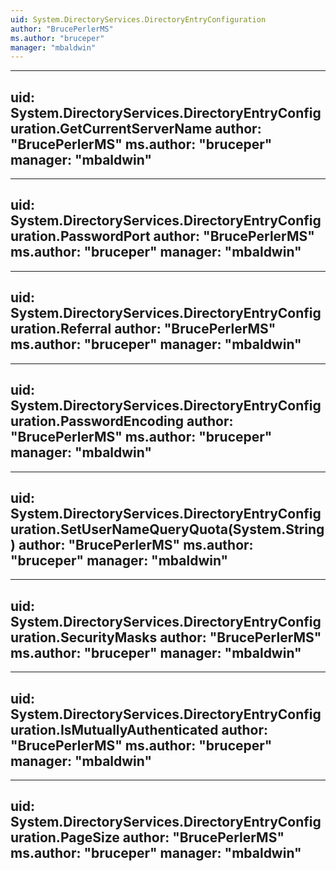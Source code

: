 ```yaml
---
uid: System.DirectoryServices.DirectoryEntryConfiguration
author: "BrucePerlerMS"
ms.author: "bruceper"
manager: "mbaldwin"
---
```


---
uid: System.DirectoryServices.DirectoryEntryConfiguration.GetCurrentServerName
author: "BrucePerlerMS"
ms.author: "bruceper"
manager: "mbaldwin"
---

---
uid: System.DirectoryServices.DirectoryEntryConfiguration.PasswordPort
author: "BrucePerlerMS"
ms.author: "bruceper"
manager: "mbaldwin"
---

---
uid: System.DirectoryServices.DirectoryEntryConfiguration.Referral
author: "BrucePerlerMS"
ms.author: "bruceper"
manager: "mbaldwin"
---

---
uid: System.DirectoryServices.DirectoryEntryConfiguration.PasswordEncoding
author: "BrucePerlerMS"
ms.author: "bruceper"
manager: "mbaldwin"
---

---
uid: System.DirectoryServices.DirectoryEntryConfiguration.SetUserNameQueryQuota(System.String)
author: "BrucePerlerMS"
ms.author: "bruceper"
manager: "mbaldwin"
---

---
uid: System.DirectoryServices.DirectoryEntryConfiguration.SecurityMasks
author: "BrucePerlerMS"
ms.author: "bruceper"
manager: "mbaldwin"
---

---
uid: System.DirectoryServices.DirectoryEntryConfiguration.IsMutuallyAuthenticated
author: "BrucePerlerMS"
ms.author: "bruceper"
manager: "mbaldwin"
---

---
uid: System.DirectoryServices.DirectoryEntryConfiguration.PageSize
author: "BrucePerlerMS"
ms.author: "bruceper"
manager: "mbaldwin"
---
